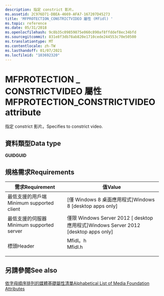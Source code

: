```yaml
---
description: 指定 constrict 影片。
ms.assetid: 2C976D71-DBEA-4669-AFA7-167207D45273
title: 'MFPROTECTION_CONSTRICTVIDEO 屬性 (Mfidl) '
ms.topic: reference
ms.date: 05/31/2018
ms.openlocfilehash: 9c8b35c09859875e060c890af8ffddef8ec34bfd
ms.sourcegitcommit: 831e8f3db78ab820e1710cede244553c70e50500
ms.translationtype: MT
ms.contentlocale: zh-TW
ms.lasthandoff: 01/07/2021
ms.locfileid: "103692320"
---
```

# <a name="mfprotection_constrictvideo-attribute"></a><span data-ttu-id="264df-103">MFPROTECTION \_ CONSTRICTVIDEO 屬性</span><span class="sxs-lookup"><span data-stu-id="264df-103">MFPROTECTION\_CONSTRICTVIDEO attribute</span></span>

<span data-ttu-id="264df-104">指定 constrict 影片。</span><span class="sxs-lookup"><span data-stu-id="264df-104">Specifies to constrict video.</span></span>

## <a name="data-type"></a><span data-ttu-id="264df-105">資料類型</span><span class="sxs-lookup"><span data-stu-id="264df-105">Data type</span></span>

<span data-ttu-id="264df-106">**GUID**</span><span class="sxs-lookup"><span data-stu-id="264df-106">**GUID**</span></span>

## <a name="requirements"></a><span data-ttu-id="264df-107">規格需求</span><span class="sxs-lookup"><span data-stu-id="264df-107">Requirements</span></span>



| <span data-ttu-id="264df-108">需求</span><span class="sxs-lookup"><span data-stu-id="264df-108">Requirement</span></span> | <span data-ttu-id="264df-109">值</span><span class="sxs-lookup"><span data-stu-id="264df-109">Value</span></span> |
|-------------------------------------|------------------------------------------------------------------------------------|
| <span data-ttu-id="264df-110">最低支援的用戶端</span><span class="sxs-lookup"><span data-stu-id="264df-110">Minimum supported client</span></span><br/> | <span data-ttu-id="264df-111">\[僅 Windows 8 桌面應用程式\]</span><span class="sxs-lookup"><span data-stu-id="264df-111">Windows 8 \[desktop apps only\]</span></span><br/>                                         |
| <span data-ttu-id="264df-112">最低支援的伺服器</span><span class="sxs-lookup"><span data-stu-id="264df-112">Minimum supported server</span></span><br/> | <span data-ttu-id="264df-113">僅限 Windows Server 2012 \[ desktop 應用程式\]</span><span class="sxs-lookup"><span data-stu-id="264df-113">Windows Server 2012 \[desktop apps only\]</span></span><br/>                               |
| <span data-ttu-id="264df-114">標頭</span><span class="sxs-lookup"><span data-stu-id="264df-114">Header</span></span><br/>                   | <dl> <span data-ttu-id="264df-115"><dt>Mfidl。h</dt></span><span class="sxs-lookup"><span data-stu-id="264df-115"><dt>Mfidl.h</dt></span></span> </dl> |



## <a name="see-also"></a><span data-ttu-id="264df-116">另請參閱</span><span class="sxs-lookup"><span data-stu-id="264df-116">See also</span></span>

<dl> <dt>

[<span data-ttu-id="264df-117">依字母順序排列的媒體基礎屬性清單</span><span class="sxs-lookup"><span data-stu-id="264df-117">Alphabetical List of Media Foundation Attributes</span></span>](alphabetical-list-of-media-foundation-attributes.md)
</dt> </dl>

 

 




